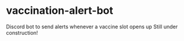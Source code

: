 # vaccination-alert-bot
Discord bot to send alerts whenever a vaccine slot opens up
Still under construction!
